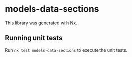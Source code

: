 # models-data-sections

This library was generated with [Nx](https://nx.dev).

## Running unit tests

Run `nx test models-data-sections` to execute the unit tests.
